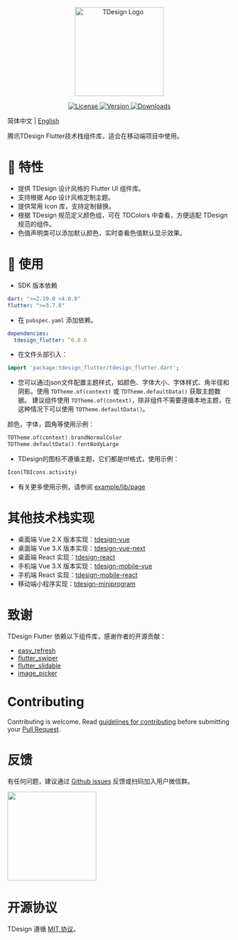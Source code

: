 <p align="center">
  <a href="https://tdesign.tencent.com/" target="_blank">
    <img alt="TDesign Logo" width="200" src="https://tdesign.gtimg.com/site/TDesign.png" />
  </a>
</p>

<p align="center">
  <a href="https://github.com/Tencent/tdesign-flutter/blob/main/LICENSE">
    <img src="https://img.shields.io/github/license/tencent/tdesign-flutter" alt="License">
  </a>
  <a href="https://pub.dev/packages/tdesign_flutter">
    <img src="https://img.shields.io/pub/v/tdesign_flutter" alt="Version">
  </a>
  <a href="https://pub.dev/packages/tdesign_flutter/score">
    <img src="https://img.shields.io/pub/dm/tdesign_flutter" alt="Downloads">
  </a>
</p>

简体中文 | [English](README.md)

腾讯TDesign Flutter技术栈组件库，适合在移动端项目中使用。


# 🎉 特性

- 提供 TDesign 设计风格的 Flutter UI 组件库。
- 支持根据 App 设计风格定制主题。
- 提供常用 Icon 库，支持定制替换。
- 根据 TDesign 规范定义颜色组，可在 TDColors 中查看，方便适配 TDesign 规范的组件。
- 色值声明类可以添加默认颜色，实时查看色值默认显示效果。

# 🔨 使用

- SDK 版本依赖

```yaml
dart: ">=2.19.0 <4.0.0"
flutter: ">=3.7.0"
```

- 在 `pubspec.yaml` 添加依赖。

```yaml
dependencies:
  tdesign_flutter: ^0.0.6
```

- 在文件头部引入：

```dart
import 'package:tdesign_flutter/tdesign_flutter.dart';
```

- 您可以通过json文件配置主题样式，如颜色、字体大小、字体样式、角半径和阴影。使用 `TDTheme.of(context)` 或 `TDTheme.defaultData()` 获取主题数据。
  建议组件使用 `TDTheme.of(context)`，除非组件不需要遵循本地主题，在这种情况下可以使用 `TDTheme.defaultData()`。

颜色，字体，圆角等使用示例：

```dart
TDTheme.of(context).brandNormalColor
TDTheme.defaultData().fontBodyLarge
```

- TDesign的图标不遵循主题，它们都是ttf格式，使用示例：

```dart
Icon(TDIcons.activity)
```

- 有关更多使用示例，请参阅 [example/lib/page](tdesign-component/example/lib/page)


# 其他技术栈实现

- 桌面端 Vue 2.X 版本实现：[tdesign-vue](https://github.com/Tencent/tdesign-vue)
- 桌面端 Vue 3.X 版本实现：[tdesign-vue-next](https://github.com/Tencent/tdesign-vue-next)
- 桌面端 React 实现：[tdesign-react](https://github.com/Tencent/tdesign-react)
- 手机端 Vue 3.X 版本实现：[tdesign-mobile-vue](https://github.com/Tencent/tdesign-mobile-vue)
- 手机端 React 实现：[tdesign-mobile-react](https://github.com/Tencent/tdesign-mobile-react)
- 移动端小程序实现：[tdesign-miniprogram](https://github.com/Tencent/tdesign-miniprogram)

# 致谢

TDesign Flutter 依赖以下组件库，感谢作者的开源贡献：

- [easy_refresh](https://pub-web.flutter-io.cn/packages/easy_refresh)
- [flutter_swiper](https://pub-web.flutter-io.cn/packages/flutter_swiper)
- [flutter_slidable](https://pub-web.flutter-io.cn/packages/flutter_slidable)
- [image_picker](https://pub-web.flutter-io.cn/packages/image_picker)

# Contributing

Contributing is welcome. Read [guidelines for contributing](CONTRIBUTING.md) before submitting your [Pull Request](https://github.com/Tencent/tdesign-flutter/pulls).

# 反馈

有任何问题，建议通过 [Github issues](https://github.com/Tencent/tdesign-flutter/issues) 反馈或扫码加入用户微信群。

<img src="https://tdesign.tencent.com/flutter/assets/qrcode/feedback.png" width="200" />

# 开源协议

TDesign 遵循 [MIT 协议](LICENSE)。
